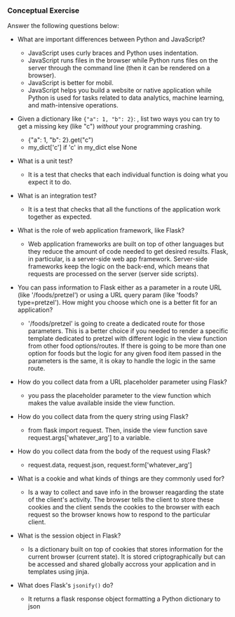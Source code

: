 ### Conceptual Exercise

Answer the following questions below:

- What are important differences between Python and JavaScript?
    - JavaScript uses curly braces and Python uses indentation.
    - JavaScript runs files in the browser while Python runs files on the server through the command line (then it can be rendered on a browser).
    - JavaScript is better for mobil.
    - JavaScript helps you build a website or native application while Python is used for tasks related to data analytics, machine learning, and math-intensive operations.

- Given a dictionary like ``{"a": 1, "b": 2}``: , list two ways you
  can try to get a missing key (like "c") *without* your programming
  crashing.
    - {"a": 1, "b": 2}.get("c")
    - my_dict\['c'] if 'c' in my_dict else None

- What is a unit test?
    - It is a test that checks that each individual function is doing what you expect it to do.

- What is an integration test?
    - It is a test that checks that all the functions of the application work together as expected.

- What is the role of web application framework, like Flask?
    - Web application frameworks are built on top of other languages but they reduce the amount of code needed to get desired results. Flask, in particular, is a server-side web app framework. Server-side frameworks keep the logic on the back-end, which means that requests are processed on the server (server side scripts).

- You can pass information to Flask either as a parameter in a route URL
  (like '/foods/pretzel') or using a URL query param (like
  'foods?type=pretzel'). How might you choose which one is a better fit
  for an application?
    - '/foods/pretzel' is going to create a dedicated route for those parameters. This is a better choice if you needed to render a specific template dedicated to pretzel with different logic in the view function from other food options/routes. If there is going to be more than one option for foods but the logic for any given food item passed in the parameters is the same, it is okay to handle the logic in the same route.
  
- How do you collect data from a URL placeholder parameter using Flask?
    - you pass the placeholder parameter to the view function which makes the value available inside the view function.
  
- How do you collect data from the query string using Flask?
    - from flask import request. Then, inside the view function save request.args\['whatever_arg'] to a variable.

- How do you collect data from the body of the request using Flask?
    - request.data, request.json, request.form\['whatever_arg']

- What is a cookie and what kinds of things are they commonly used for?
    - Is a way to collect and save info in the browser reagarding the state of the client's activity. The browser tells the client to store these cookies and the client sends the cookies to the browser with each request so the browser knows how to respond to the particular client.
  
- What is the session object in Flask?
    - Is a dictionary built on top of cookies that stores information for the current browser (current state). It is stored criptographically but can be accessed and shared globally accross your application and in templates using jinja. 

- What does Flask's `jsonify()` do?
    - It returns a flask response object formatting a Python dictionary to json 